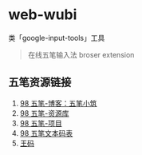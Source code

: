 # web-wubi

类「google-input-tools」工具

> 在线五笔输入法 broser extension

## 五笔资源链接

1. [98 五笔-博客：五笔小筑](https://wubi98.gitee.io/)
2. [98 五笔-资源库](https://wb98.gitee.io/)
3. [98 五笔-项目](https://github.com/yanhuacuo/98wubi-tables.git)
4. [98 五笔文本码表](https://github.com/98wb/table.git)
5. [王码](http://www.wangma.net.cn/search.aspx?sm=7)
